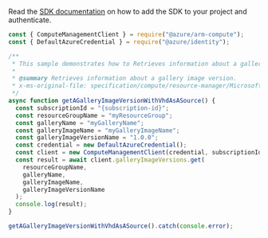 Read the [SDK documentation](https://github.com/Azure/azure-sdk-for-js/blob/%40azure%2Farm-compute_17.3.1/sdk/compute/arm-compute/README.md) on how to add the SDK to your project and authenticate.

```javascript
const { ComputeManagementClient } = require("@azure/arm-compute");
const { DefaultAzureCredential } = require("@azure/identity");

/**
 * This sample demonstrates how to Retrieves information about a gallery image version.
 *
 * @summary Retrieves information about a gallery image version.
 * x-ms-original-file: specification/compute/resource-manager/Microsoft.Compute/stable/2021-10-01/examples/gallery/GetAGalleryImageVersionWithVhdAsSource.json
 */
async function getAGalleryImageVersionWithVhdAsASource() {
  const subscriptionId = "{subscription-id}";
  const resourceGroupName = "myResourceGroup";
  const galleryName = "myGalleryName";
  const galleryImageName = "myGalleryImageName";
  const galleryImageVersionName = "1.0.0";
  const credential = new DefaultAzureCredential();
  const client = new ComputeManagementClient(credential, subscriptionId);
  const result = await client.galleryImageVersions.get(
    resourceGroupName,
    galleryName,
    galleryImageName,
    galleryImageVersionName
  );
  console.log(result);
}

getAGalleryImageVersionWithVhdAsASource().catch(console.error);
```
